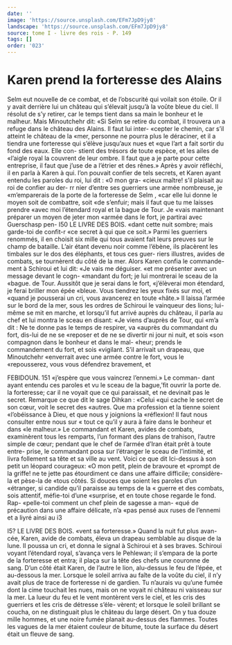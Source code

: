 ```yaml
---
date: ''
image: 'https://source.unsplash.com/EFm7JpD9jy8'
landscape: 'https://source.unsplash.com/EFm7JpD9jy8'
source: tome I - livre des rois - P. 149
tags: []
order: '023'
---
```


# Karen prend la forteresse des Alains

Selm eut nouvelle de ce combat, et de l’obscurité
qui voilait son étoile. Or il y avait derrière lui un château qui s’élevait jusqu’à la voûte bleue du ciel.
Il résolut de s’y retirer, car le temps tient dans sa main le bonheur et le malheur. Mais Minoutchehr dit: «Si Selm se retire du combat, il trouvera un
a refuge dans le château des Alains. Il faut lui inter- «cepter le chemin, car s’il atteint le château de la
«mer, personne ne pourra plus le déraciner, et il
a tiendra une forteresse qui s’élève jusqu’aux nues et
«que l’art a fait sortir du fond des eaux. Elle con-
stient des trésors de toute espèce, et les ailes de
«l’aigle royal la couvrent de leur ombre. Il faut que
a je parte pour cette entreprise, il faut que j’use de a l’étrier et des rênes.»
Après y avoir réfléchi, il en parla à Karen à qui.
l’on pouvait confier de tels secrets, et Karen ayant
entendu les paroles du roi, lui dit : «0 mon gra- «cieux maître! s’il plaisait au roi de confier au der-
rr nier d’entre ses guerriers une armée nombreuse, je «m’emparerais de la porte de la forteresse de Selm , «car elle lui donne le moyen soit de combattre, soit «de s’enfuir; mais il faut que tu me laisses prendre «avec moi l’étendard royal et la bague de Tour. Je
«vais maintenant préparer un moyen de jeter mon «armée dans le fort, je partirai avec Guerschasp pen-
I50 LE LIVRE DES BOIS.
«dant cette nuit sombre; mais garde-toi de confit-r «ce secret à qui que ce soit.» Parmi les guerriers renommés, il en choisit six mille qui tous avaient fait leurs preuves sur le champ de bataille. L’air étant devenu noir comme l’ébène, ils placèrent les
timbales sur le dos des éléphants, et tous ces guer-
riers illustres, avides de combats, se tournèrent du côté de la mer. Alors Karen confia le commande- ment à Schiroui et lui dit: «Je vais me déguiser.
«et me présenter avec un message devant le cogn- «mandant du fort; je lui montrerai le sceau de la «bague. de Tour. Aussitôt que je serai dans le fort, «j’élèverai mon étendard, je ferai briller mon épée
«bleue. Vous tiendrez les yeux fixés sur moi, et «quand je pousserai un cri, vous avancerez en toute «hâte.» Il laissa l’armée sur le bord de la mer, sous
les ordres de Schiroui le vainqueur des lions; lui- même se mit en marche, et lorsqu’il fut arrivé
auprès du château, il parla au chef et lui montra le sceau en disant: «Je viens d’auprès de Tour, qui
«m’a dit : Ne te donne pas le temps de respirer, va «auprès du commandant du fort, dis-lui de ne se «reposer et de ne se divertir ni jour ni nuit, et sois «son compagnon dans le bonheur et dans le mal- «heur; prends le commandement du fort, et sois «vigilant. S’il arrivait un drapeau, que Minoutchehr «enverrait avec une armée contre le fort, vous le
«repousserez, vous vous défendrez bravement, et

FEBIDOUN. 151 «j’espère que vous vaincrez l’ennemi.» Le comman-
dant ayant entendu ces paroles et vu le sceau de la bague,’fit ouvrir la porte de. la forteresse; car il ne voyait que ce qui paraissait, et ne devinait pas le secret. Remarque ce que dit le sage Dihkan : «Celui «qui cache le secret de son cœur, voit le secret des
«autres. Que ma profession et la tienne soient «l’obéissance à Dieu, et que nous y joignions la «réflexion! Il faut nous consulter entre nous sur
« tout ce qu’il y aura à faire dans le bonheur et dans
«le malheur.»
Le commandant et Karen, avides de combats, examinèrent tous les remparts, l’un formant des plans de trahison, l’autre simple de cœur; pendant
que le chef de l’armée d’Iran était prêt à toute entre-
prise, le commandant posa sur l’étranger le sceau de l’intimité, et livra follement sa tête et sa ville au
vent. Voici ce que dit Ici-dessus à son petit un léopard courageux: «O mon petit, plein de bravoure et «prompt de la griffe! ne te jette pas étourdiment
ce dans une affaire difficile; considère-la et pèse-la de «tous côtés. Si douces que soient les paroles d’un «étranger, si candide qu’il paraisse au temps de la
« guerre et des combats, sois attentif, méfie-toi d’une «surprise, et en toute chose regarde le fond. Rap- «pelle-toi comment un chef plein de sagesse a man- «qué de précaution dans une affaire délicate, n’a
«pas pensé aux ruses de l’ennemi et a liyré ainsi au i3

I5? LE LIVRE DES BOIS.
«vent sa forteresse.» Quand la nuit fut plus avan- cée, Karen, avide de combats, éleva un drapeau semblable au disque de la lune. Il poussa un cri, et donna le signal à Schiroui et à ses braves. Schiroui
voyant l’étendard royal, s’avança vers le Pehlewan;
il s’empara de la porte de la forteresse et entra; il
plaça sur la tête des chefs une couronne de sang. D’un côté était Karen, de l’autre le lion, alu-dessus
le feu de l’épée, et au-dessous la mer. Lorsque le
soleil arriva au faîte de la voûte du ciel, il n’y avait
plus de trace de forteresse ni de gardien. Tu n’aurais
vu qu’une fumée dont la cime touchait les nues,
mais on ne voyait ni château ni vaisseau sur la mer. La lueur du feu et le vent montèrent vers le ciel, et les cris des guerriers et les cris de détresse s’éle-
vèrent; et lorsque le soleil brillant se coucha, on ne distinguait plus le château du large désert. On y
tua douze mille hommes, et une noire fumée planait au-dessus des flammes. Toutes les vagues de la mer étaient couleur de bitume, toute la surface du désert
était un fleuve de sang.
